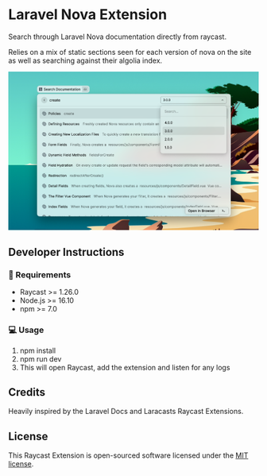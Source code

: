 # Laravel Nova Extension

Search through Laravel Nova documentation directly from raycast.

Relies on a mix of static sections seen for each version of nova on the site
as well as searching against their algolia index.

![Raycast Laravel Nova](media/raycast-laravel-nova.png)

## Developer Instructions

### 🧱 Requirements
- Raycast >= 1.26.0
- Node.js >= 16.10
- npm >= 7.0

### 💻 Usage
1. npm install
2. npm run dev
3. This will open Raycast, add the extension and listen for any logs

## Credits
Heavily inspired by the Laravel Docs and Laracasts Raycast Extensions.

## License
This Raycast Extension is open-sourced software licensed under the [MIT license](https://opensource.org/licenses/MIT).

